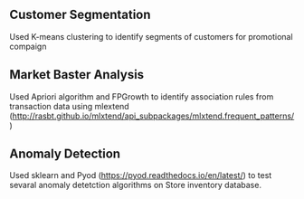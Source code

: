 ## Customer Segmentation

Used K-means clustering to identify segments of customers for promotional compaign

## Market Baster Analysis

Used Apriori algorithm and FPGrowth to identify association rules from transaction data using mlextend (http://rasbt.github.io/mlxtend/api_subpackages/mlxtend.frequent_patterns/)

## Anomaly Detection

Used sklearn and Pyod (https://pyod.readthedocs.io/en/latest/) to test sevaral anomaly detetction algorithms on Store inventory database.
